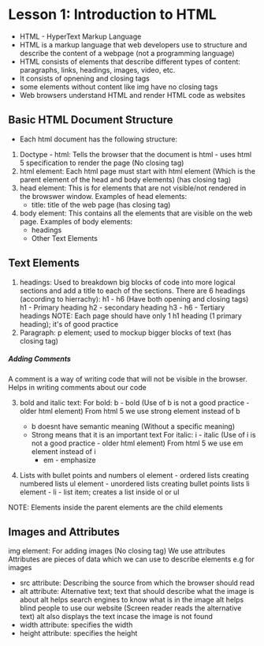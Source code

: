 # Lesson 1: Introduction to HTML

- HTML - HyperText Markup Language
- HTML is a markup language that web developers use to structure and
  describe the content of a webpage (not a programming language)
- HTML consists of elements that describe different types of content:
  paragraphs, links, headings, images, video, etc.
- It consists of opnening and closing tags
- some elements without content like img have no closing tags
- Web browsers understand HTML and render HTML code as websites

## Basic HTML Document Structure

- Each html document has the following structure:

1. Doctype - html: Tells the browser that the document is html - uses html 5 specification to render the page (No closing tag)
2. html element: Each html page must start with html element (Which is the parent element of the head and body elements) (has closing tag)
3. head element: This is for elements that are not visible/not rendered in the browswer window.
   Examples of head elements:
   - title: title of the web page (has closing tag)
4. body element: This contains all the elements that are visible on the web page.
   Examples of body elements:
   - headings
   - Other Text Elements

## Text Elements

1. headings: Used to breakdown big blocks of code into more logical sections and add a title to each of the sections.
   There are 6 headings (according to hierrachy): h1 - h6 (Have both opening and closing tags)
   h1 - Primary heading
   h2 - secondary heading
   h3 - h6 - Tertiary headings
   NOTE: Each page should have only 1 h1 heading (1 primary heading); it's of good practice
2. Paragraph: p element; used to mockup bigger blocks of text (has closing tag)

##### Adding Comments

A comment is a way of writing code that will not be visible in the browser.
Helps in writing comments about our code

3. bold and italic text:
   For bold: b - bold (Use of b is not a good practice - older html element)
   From html 5 we use strong element instead of b

   - b doesnt have semantic meaning (Without a specific meaning)
   - Strong means that it is an important text
     For italic: i - italic (Use of i is not a good practice - older html element)
     From html 5 we use em element instead of i
     - em - emphasize

4. Lists with bullet points and numbers
   ol element - ordered lists creating numbered lists
   ul element - unordered lists creating bullet points lists
   li element - li - list item; creates a list inside ol or ul

NOTE: Elements inside the parent elements are the child elements

## Images and Attributes

img element: For adding images (No closing tag)
We use attributes
Attributes are pieces of data which we can use to describe elements
e.g for images

- src attribute: Describing the source from which the browser should read
- alt attribute: Alternative text; text that should describe what the image is about
  alt helps search engines to know what is in the image
  alt helps blind people to use our website (Screen reader reads the alternative text)
  alt also displays the text incase the image is not found
- width attribute: specifies the width
- height attribute: specifies the height
